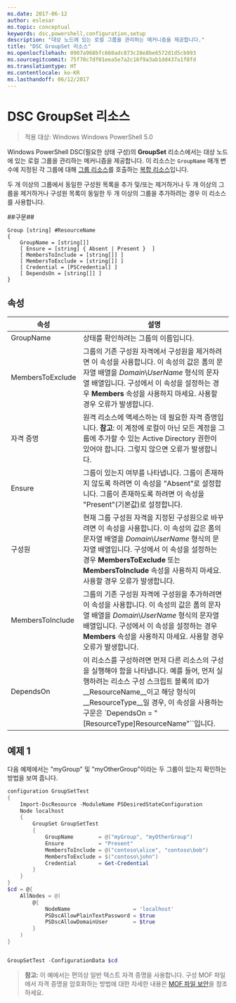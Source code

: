 ```yaml
---
ms.date: 2017-06-12
author: eslesar
ms.topic: conceptual
keywords: dsc,powershell,configuration,setup
description: "대상 노드에 있는 로컬 그룹을 관리하는 메커니즘을 제공합니다."
title: "DSC GroupSet 리소스"
ms.openlocfilehash: 0907a968bfc660adc873c28e8be6572d1d5cb993
ms.sourcegitcommit: 75f70c7df01eea5e7a2c16f9a3ab1dd437a1f8fd
ms.translationtype: HT
ms.contentlocale: ko-KR
ms.lasthandoff: 06/12/2017
---
```

<a id="dsc-groupset-resource" class="xliff"></a>
# DSC GroupSet 리소스

> 적용 대상: Windows Windows PowerShell 5.0

Windows PowerShell DSC(필요한 상태 구성)의 **GroupSet** 리소스에서는 대상 노드에 있는 로컬 그룹을 관리하는 메커니즘을 제공합니다. 이 리소스는 `GroupName` 매개 변수에 지정된 각 그룹에 대해 [그룹 리소스](groupResource.md)를 호출하는 [복합 리소스](authoringResourceComposite.md)입니다.

두 개 이상의 그룹에서 동일한 구성원 목록을 추가 및/또는 제거하거나 두 개 이상의 그룹을 제거하거나 구성원 목록이 동일한 두 개 이상의 그룹을 추가하려는 경우 이 리소스를 사용합니다.

<a id="syntax" class="xliff"></a>
##구문##
```
Group [string] #ResourceName
{
    GroupName = [string[]]
    [ Ensure = [string] { Absent | Present }  ]
    [ MembersToInclude = [string[]] ]
    [ MembersToExclude = [string[]] ]
    [ Credential = [PSCredential] ]
    [ DependsOn = [string[]] ]
}
```

<a id="properties" class="xliff"></a>
## 속성

|  속성  |  설명   | 
|---|---| 
| GroupName| 상태를 확인하려는 그룹의 이름입니다.| 
| MembersToExclude| 그룹의 기존 구성원 자격에서 구성원을 제거하려면 이 속성을 사용합니다. 이 속성의 값은 폼의 문자열 배열을 *Domain*\\*UserName* 형식의 문자열 배열입니다. 구성에서 이 속성을 설정하는 경우 **Members** 속성을 사용하지 마세요. 사용할 경우 오류가 발생합니다.| 
| 자격 증명| 원격 리소스에 액세스하는 데 필요한 자격 증명입니다. **참고**: 이 계정에 로컬이 아닌 모든 계정을 그룹에 추가할 수 있는 Active Directory 권한이 있어야 합니다. 그렇지 않으면 오류가 발생합니다.
| Ensure| 그룹이 있는지 여부를 나타냅니다. 그룹이 존재하지 않도록 하려면 이 속성을 "Absent"로 설정합니다. 그룹이 존재하도록 하려면 이 속성을 "Present"(기본값)로 설정합니다.| 
| 구성원| 현재 그룹 구성원 자격을 지정된 구성원으로 바꾸려면 이 속성을 사용합니다. 이 속성의 값은 폼의 문자열 배열을 *Domain*\\*UserName* 형식의 문자열 배열입니다. 구성에서 이 속성을 설정하는 경우 **MembersToExclude** 또는 **MembersToInclude** 속성을 사용하지 마세요. 사용할 경우 오류가 발생합니다.| 
| MembersToInclude| 그룹의 기존 구성원 자격에 구성원을 추가하려면 이 속성을 사용합니다. 이 속성의 값은 폼의 문자열 배열을 *Domain*\\*UserName* 형식의 문자열 배열입니다. 구성에서 이 속성을 설정하는 경우 **Members** 속성을 사용하지 마세요. 사용할 경우 오류가 발생합니다.| 
| DependsOn | 이 리소스를 구성하려면 먼저 다른 리소스의 구성을 실행해야 함을 나타냅니다. 예를 들어, 먼저 실행하려는 리소스 구성 스크립트 블록의 ID가 __ResourceName__이고 해당 형식이 __ResourceType__일 경우, 이 속성을 사용하는 구문은 `DependsOn = "[ResourceType]ResourceName"``입니다.| 

<a id="example-1" class="xliff"></a>
## 예제 1

다음 예제에서는 "myGroup" 및 "myOtherGroup"이라는 두 그룹이 있는지 확인하는 방법을 보여 줍니다. 

```powershell
configuration GroupSetTest
{
    Import-DscResource -ModuleName PSDesiredStateConfiguration
    Node localhost
    {
        GroupSet GroupSetTest
        {
            GroupName        = @("myGroup", "myOtherGroup")
            Ensure           = "Present"
            MembersToInclude = @("contoso\alice", "contoso\bob")
            MembersToExclude = $("contoso\john")
            Credential       = Get-Credential
        }
    }
}
$cd = @{
    AllNodes = @(
        @{
            NodeName                    = 'localhost'
            PSDscAllowPlainTextPassword = $true
            PSDscAllowDomainUser        = $true
        }
    )
}


GroupSetTest -ConfigurationData $cd
```

>**참고:** 이 예에서는 편의상 일반 텍스트 자격 증명을 사용합니다. 구성 MOF 파일에서 자격 증명을 암호화하는 방법에 대한 자세한 내용은 [MOF 파일 보안](secureMOF.md)을 참조하세요.


